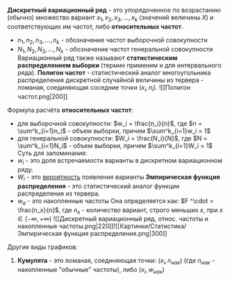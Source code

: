 **Дискретный вариационный ряд** - это упорядоченное по возрастанию (обычно) множество вариант $x_1, x_2, x_3, ..., x_k$ (значений величины $X$) и соответствующих им частот, либо **относительных частот**.
- $n_1, n_2, n_3, ..., n_k$ - обозначение частот выборочной совокупности
- $N_1, N_2, N_3, ..., N_k$ - обозначение частот генеральной совокупности
Вариационный ряд также называют **статистическим распределением выборки** (термин применим и для интервального ряда).
**Полигон частот** - статистический аналог многоугольника распределения дискретной случайной величины из тервера - ломаная, соединяющая соседние точки $(x_i, n_i)$.
![[Полигон частот.png|200]]

Формула расчёта **относительных частот**: 
- для выборочной совокупности: $w_i = \frac{n_i}{n}$, где $n = \sum^k_{i=1}n_i$ - объем выборки, причем $\sum^k_{i=1}w_i = 1$
- для генеральной совокупности: $W_i = \frac{N_i}{N}$, где $N = \sum^k_{i=1}N_i$ - объем выборки, причем $\sum^k_{i=1}W_i = 1$
Суть для запоминания: 
- $w_i$ - это доля встречаемости варианты в дискретном вариационном ряду.
- $W_i$ - это <u>вероятность</u> появления варианты
**Эмпирическая функция распределения** - это статистический аналог функции распределения из тервера. 
- $w_a$ - это накопленные частоты
Она определяется как: $F ^\cdot = \frac{n_x}{n}$, где $n_x$ - количество вариант, строго меньших $x$, при $x\in(-\infty, +\infty)$ 
![[Дискретный вариационный ряд, относ. частоты и накопленные частоты.png|220]]![[Картинки/Статистика/Эмпирическая функция распределения.png|300]]

Другие виды графиков:
1. **Кумулята** - это ломаная, соединяющая точки:
   $(x_i, n_{нак})$ (где $n_{нак}$ - накопленные "обычные" частоты), либо $(x_i, w_{нак})$ 
